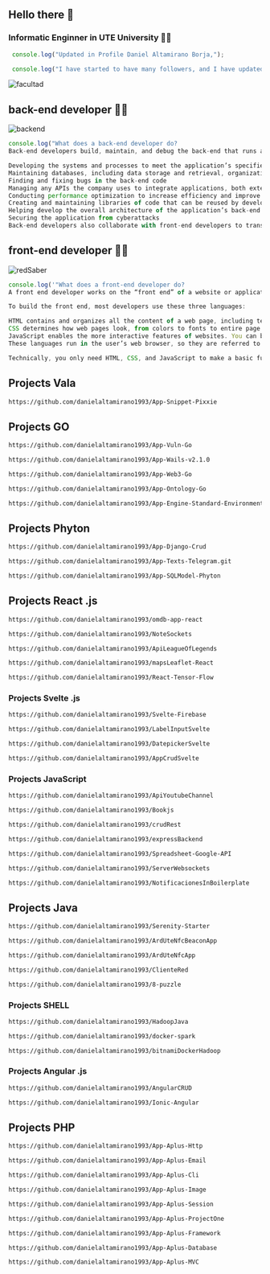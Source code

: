 ## Hello there 👋

### Informatic Enginner in UTE University 👨‍🎓

```javascript
 console.log("Updated in Profile Daniel Altamirano Borja,");
```

```javascript
 console.log("I have started to have many followers, and I have updated access links to projects of interest...");
```

![facultad](https://user-images.githubusercontent.com/64813513/167026268-16c60b86-b014-4dd8-b900-6090699abd26.png)

## back-end developer 👨‍💻
![backend](https://user-images.githubusercontent.com/64813513/167021686-b09b7051-45ef-4d2a-9863-db926ed3cf03.gif)
```javascript
console.log("What does a back-end developer do?
Back-end developers build, maintain, and debug the back-end that runs an application. As you might imagine, this is a large responsibility that can be broken down into many tasks. Depending on the company, a back-end developer will be responsible for some, most, or all of the following:

Developing the systems and processes to meet the application’s specified requirements
Maintaining databases, including data storage and retrieval, organization, backups, and security
Finding and fixing bugs in the back-end code
Managing any APIs the company uses to integrate applications, both externally and internally
Conducting performance optimization to increase efficiency and improve the user experience
Creating and maintaining libraries of code that can be reused by developers across the organization
Helping develop the overall architecture of the application’s back-end
Securing the application from cyberattacks
Back-end developers also collaborate with front-end developers to translate their functions to user-facing content in the app’s interface. Back-end developers often work with managers, architects, designers, researchers, IT security, and many more to bring web applications to life.");
```
## front-end developer 👨‍💻
![redSaber](https://user-images.githubusercontent.com/64813513/166987258-b4c6acc4-9944-490b-887b-79cca971513c.gif)
~~~javascript
console.log('"What does a front-end developer do?
A front end developer works on the “front end” of a website or application. The front end is the part of your website or app that users see and engage with. Through your front end, your visitors can absorb information, interact with page elements, and submit their information to you. Front end developers make this all possible.

To build the front end, most developers use these three languages:

HTML contains and organizes all the content of a web page, including text, images, links, buttons, and a lot more. You’ve probably heard of this one — every page on the web uses it.
CSS determines how web pages look, from colors to fonts to entire page layouts. CSS interacts closely with HTML to make visually-appealing sites.
JavaScript enables the more interactive features of websites. You can build a passable site with HTML and CSS alone, but if you want to add anything beyond static content, you’ll need to use JavaScript.
These languages run in the user’s web browser, so they are referred to as “client-side” languages. Front end developers (and full stack developers) have deep knowledge of these. They might also have a background user experience design, graphic design, and/or other specialties that support an engaging front end.

Technically, you only need HTML, CSS, and JavaScript to make a basic functional website. However, websites that implement more complex tasks require functionality behind the scenes.');


~~~
## Projects Vala
```html
https://github.com/danielaltamirano1993/App-Snippet-Pixxie
```
## Projects GO
```html
https://github.com/danielaltamirano1993/App-Vuln-Go
```
```html
https://github.com/danielaltamirano1993/App-Wails-v2.1.0
```
```html
https://github.com/danielaltamirano1993/App-Web3-Go
```
```html
https://github.com/danielaltamirano1993/App-Ontology-Go
```
```html
https://github.com/danielaltamirano1993/App-Engine-Standard-Environment
```
## Projects Phyton
```html
https://github.com/danielaltamirano1993/App-Django-Crud
```
```html
https://github.com/danielaltamirano1993/App-Texts-Telegram.git
```
```html
https://github.com/danielaltamirano1993/App-SQLModel-Phyton
```
## Projects React .js
```html
https://github.com/danielaltamirano1993/omdb-app-react
```
```html
https://github.com/danielaltamirano1993/NoteSockets
```
```html
https://github.com/danielaltamirano1993/ApiLeagueOfLegends
```
```html
https://github.com/danielaltamirano1993/mapsLeaflet-React
```
```html
https://github.com/danielaltamirano1993/React-Tensor-Flow
```
### Projects Svelte .js
```html
https://github.com/danielaltamirano1993/Svelte-Firebase
```
```html
https://github.com/danielaltamirano1993/LabelInputSvelte
```
```html
https://github.com/danielaltamirano1993/DatepickerSvelte
```
```html
https://github.com/danielaltamirano1993/AppCrudSvelte
```
### Projects JavaScript
```html
https://github.com/danielaltamirano1993/ApiYoutubeChannel
```
```html
https://github.com/danielaltamirano1993/Bookjs
```
```html
https://github.com/danielaltamirano1993/crudRest
```
```html
https://github.com/danielaltamirano1993/expressBackend
```
```html
https://github.com/danielaltamirano1993/Spreadsheet-Google-API
```
```html
https://github.com/danielaltamirano1993/ServerWebsockets
```
```html
https://github.com/danielaltamirano1993/NotificacionesInBoilerplate
```
## Projects Java
```html
https://github.com/danielaltamirano1993/Serenity-Starter
```
```html
https://github.com/danielaltamirano1993/ArdUteNfcBeaconApp
```
```html
https://github.com/danielaltamirano1993/ArdUteNfcApp
```
```html
https://github.com/danielaltamirano1993/ClienteRed
```
```html
https://github.com/danielaltamirano1993/8-puzzle
```
### Projects SHELL
```html
https://github.com/danielaltamirano1993/HadoopJava
```
```html
https://github.com/danielaltamirano1993/docker-spark
```
```html
https://github.com/danielaltamirano1993/bitnamiDockerHadoop
```
### Projects Angular .js
```html
https://github.com/danielaltamirano1993/AngularCRUD
```
```html
https://github.com/danielaltamirano1993/Ionic-Angular
```
## Projects PHP
```html
https://github.com/danielaltamirano1993/App-Aplus-Http
```
```html
https://github.com/danielaltamirano1993/App-Aplus-Email
```
```html
https://github.com/danielaltamirano1993/App-Aplus-Cli
```
```html
https://github.com/danielaltamirano1993/App-Aplus-Image
```
```html
https://github.com/danielaltamirano1993/App-Aplus-Session
```
```html
https://github.com/danielaltamirano1993/App-Aplus-ProjectOne
```
```html
https://github.com/danielaltamirano1993/App-Aplus-Framework
```
```html
https://github.com/danielaltamirano1993/App-Aplus-Database
```
```html
https://github.com/danielaltamirano1993/App-Aplus-MVC
```
<!--
**danielaltamirano1993/danielaltamirano1993** is a ✨ _special_ ✨ repository because its `README.md` (this file) appears on your GitHub profile.

Here are some ideas to get you started:

- 🔭 I’m currently working on ...
- 🌱 I’m currently learning ...
- 👯 I’m looking to collaborate on ...
- 🤔 I’m looking for help with ...
- 💬 Ask me about ...
- 📫 How to reach me: ...
- 😄 Pronouns: ...
- ⚡ Fun fact: ...
-->
